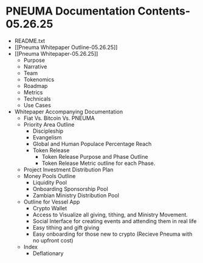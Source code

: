 # PNEUMA Documentation Contents-05.26.25

- README.txt
- [[Pneuma Whitepaper Outline-05.26.25]]
- [[Pneuma Whitepaper-05.26.25]]
	- Purpose
	- Narrative
	- Team
	- Tokenomics
	- Roadmap
	- Metrics
	- Technicals
	- Use Cases
- Whitepaper Accompanying Documentation
	- Fiat Vs. Bitcoin Vs. PNEUMA
	- Priority Area Outline
		- Discipleship
		- Evangelism
		- Global and Human Populace Percentage Reach
		- Token Release
			- Token Release Purpose and Phase Outline
			- Token Release Metric outline for each Phase. 
	- Project Investment Distribution Plan
	- Money Pools Outline
		- Liquidity Pool
		- Onboarding Sponsorship Pool
		- Zambian Ministry Distribution Pool
	- Outline for Vessel App
		- Crypto Wallet
		- Access to Visualize all giving, tithing, and Ministry Movement.
		- Social Interface for creating events and attending them in real life
		- Easy tithing and gift giving
		- Easy onboarding for those new to crypto (Recieve Pneuma with no upfront cost)
	- Index
		- Deflationary

